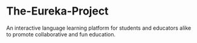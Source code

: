 # The-Eureka-Project
An interactive language learning platform for students and educators alike to promote collaborative and fun education.
